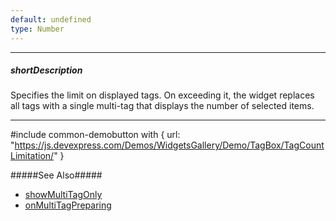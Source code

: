 ```yaml
---
default: undefined
type: Number
---
```

---
##### shortDescription
Specifies the limit on displayed tags. On exceeding it, the widget replaces all tags with a single multi-tag that displays the number of selected items.

---
#include common-demobutton with {
    url: "https://js.devexpress.com/Demos/WidgetsGallery/Demo/TagBox/TagCountLimitation/"
}

#####See Also#####
- [showMultiTagOnly](/api-reference/10%20UI%20Widgets/dxTagBox/1%20Configuration/showMultiTagOnly.md '/Documentation/ApiReference/UI_Widgets/dxTagBox/Configuration/#showMultiTagOnly')
- [onMultiTagPreparing](/api-reference/10%20UI%20Widgets/dxTagBox/1%20Configuration/onMultiTagPreparing.md '/Documentation/ApiReference/UI_Widgets/dxTagBox/Configuration/#onMultiTagPreparing')
